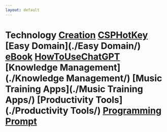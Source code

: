 ```yaml
---
layout: default
---
```

# Technology  [Creation](./Creation/)   [CSPHotKey](./CSPHotKey/)   [Easy Domain](./Easy Domain/)   [eBook](./eBook/)   [HowToUseChatGPT](./HowToUseChatGPT/)   [Knowledge Management](./Knowledge Management/)   [Music Training Apps](./Music Training Apps/)   [Productivity Tools](./Productivity Tools/)   [Programming](./Programming/)   [Prompt](./Prompt/)  
